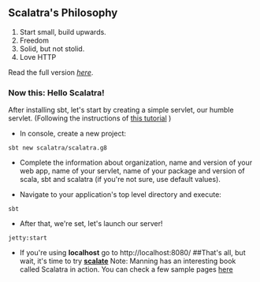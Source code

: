 ## Scalatra's Philosophy
1. Start small, build upwards.
2. Freedom
3. Solid, but not stolid.
4. Love HTTP

Read the full version [*here*](http://scalatra.org/guides/2.6/scalatra-philosophy.html).

### Now this: Hello Scalatra!
After installing sbt, let's start by creating a simple servlet, our humble servlet. (Following the instructions of [this tutorial](http://scalatra.org/getting-started/first-project.html) )

* In console, create a new project:
```
sbt new scalatra/scalatra.g8
```

* Complete the information about organization, name and version of your web app, name of your servlet, name of your package and version of scala, sbt and scalatra (if you're not sure, use default values).

* Navigate to your application's top level directory and execute:
```
sbt
```

* After that, we're set, let's launch our server!
```
jetty:start
```
* If you're using __localhost__ go to http://localhost:8080/
##That's all, but wait, it's time to try [__scalate__](https://github.com/scalate/scalate "Scalate is a Scala based template engine which supports HAML, Mustache and JSP, Erb and Velocity style syntaxes.")
 Note: Manning has an interesting book called Scalatra in action. You can check a few sample pages [here](http://freecontent.manning.com/wp-content/uploads/introducing-scalatra.pdf)

